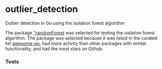 # outlier_detection
Outlier detection in Go using the isolation forest algorithm

The package ["randomForest](https://github.com/malaschitz/randomForest) was selected for testing the ioslation forest
algorithm. The package was selected because it was listed in the curated list
[awesome-go](https://github.com/avelino/awesome-go), had more activity than other packages with similar functionality,
and  had the most stars on Github.

### Tests
